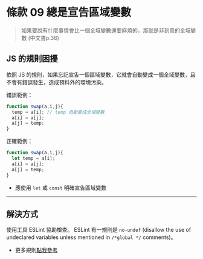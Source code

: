 # 條款 09 總是宣告區域變數
> 如果要說有什麼事情會比一個全域變數還要麻煩的，那就是非刻意的全域變數 (中文書p.36)

## JS 的規則困擾
依照 JS 的規則，如果忘記宣吿一個區域變數，它就會自動變成一個全域變數，且不會有錯誤發生，造成預料外的環境污染。

錯誤範例：
```javascript
function swap(a,i,j){
  temp = a[i]; // temp 自動變成全域變數
  a[i] = a[j];
  a[j] = temp;
}
```

正確範例：
```javascript
function swap(a,i,j){
  let temp = a[i];
  a[i] = a[j];
  a[j] = temp;
}
```
- 應使用 `let` 或 `const` 明確宣告區域變數

---

## 解決方式
使用工具 ESLint 協助檢查。
ESLint 有一規則是 `no-undef` (disallow the use of undeclared variables unless mentioned in `/*global */` comments)。
- 更多規則[點我參考](https://eslint.org/docs/rules/)